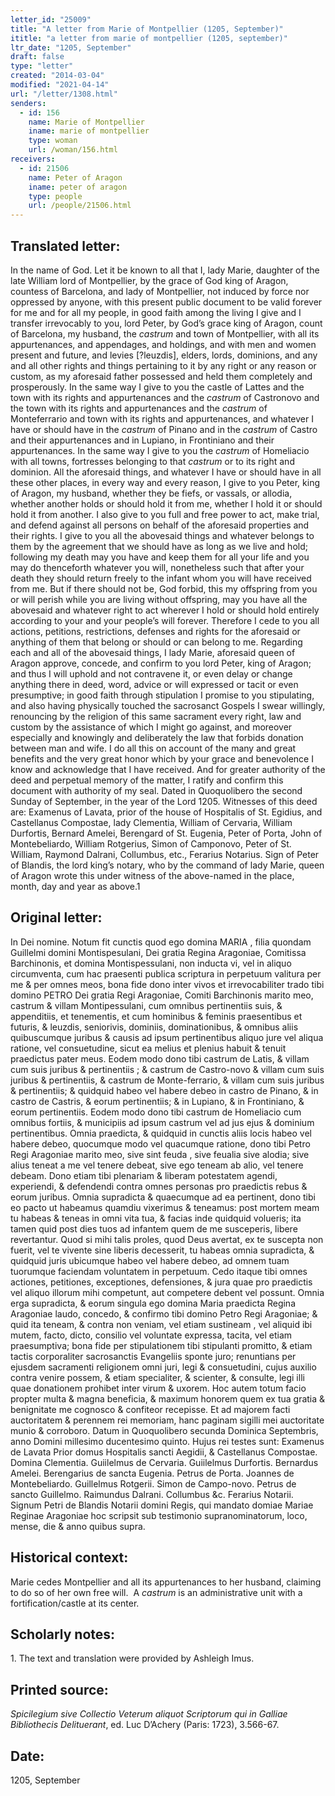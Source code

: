```yaml
---
letter_id: "25009"
title: "A letter from Marie of Montpellier (1205, September)"
ititle: "a letter from marie of montpellier (1205, september)"
ltr_date: "1205, September"
draft: false
type: "letter"
created: "2014-03-04"
modified: "2021-04-14"
url: "/letter/1308.html"
senders:
  - id: 156
    name: Marie of Montpellier
    iname: marie of montpellier
    type: woman
    url: /woman/156.html
receivers:
  - id: 21506
    name: Peter of Aragon
    iname: peter of aragon
    type: people
    url: /people/21506.html
---
```

<h2> Translated letter:</h2><p>In the name of God. Let it be known to all that I, lady Marie, daughter of the late William lord of Montpellier, by the grace of God king of Aragon, countess of Barcelona, and lady of Montpellier, not induced by force nor oppressed by anyone, with this present public document to be valid forever for me and for all my people, in good faith among the living I give and I transfer irrevocably to you, lord Peter, by God’s grace king of Aragon, count of Barcelona, my husband, the <em>castrum&nbsp;</em>and town of Montpellier, with all its appurtenances, and appendages, and holdings, and with men and women present and future, and levies [?leuzdis], elders, lords, dominions, and any and all other rights and things pertaining to it by any right or any reason or custom, as my aforesaid father possessed and held them completely and prosperously. In the same way I give to you the castle of Lattes and the town with its rights and appurtenances and the <em>castrum&nbsp;</em>of Castronovo and the town with its rights and appurtenances and the <em>castrum&nbsp;</em>of Monteferrario and town with its rights and appurtenances, and whatever I have or should have in the <em>castrum&nbsp;</em>of Pinano and in the <em>castrum&nbsp;</em>of Castro and their appurtenances and in Lupiano, in Frontiniano and their appurtenances. In the same way I give to you the <em>castrum&nbsp;</em>of Homeliacio with all towns, fortresses belonging to that <em>castrum&nbsp;</em>or to its right and dominion. All the aforesaid things, and whatever I have or should have in all these other places, in every way and every reason, I give to you Peter, king of Aragon, my husband, whether they be fiefs, or vassals, or allodia, whether another holds or should hold it from me, whether I hold it or should hold it from another. I also give to you full and free power to act, make trial, and defend against all persons on behalf of the aforesaid properties and their rights. I give to you all the abovesaid things and whatever belongs to them by the agreement that we should have as long as we live and hold; following my death may you have and keep them for all your life and you may do thenceforth whatever you will, nonetheless such that after your death they should return freely to the infant whom you will have received from me. But if there should not be, God forbid, this my offspring from you or will perish while you are living without offspring, may you have all the abovesaid and whatever right to act wherever I hold or should hold entirely according to your and your people’s will forever. Therefore I cede to you all actions, petitions, restrictions, defenses and rights for the aforesaid or anything of them that belong or should or can belong to me. Regarding each and all of the abovesaid things, I lady Marie, aforesaid queen of Aragon approve, concede, and confirm to you lord Peter, king of Aragon; and thus I will uphold and not contravene it, or even delay or change anything there in deed, word, advice or will expressed or tacit or even presumptive; in good faith through stipulation I promise to you stipulating, and also having physically touched the sacrosanct Gospels I swear willingly, renouncing by the religion of this same sacrament every right, law and custom by the assistance of which I might go against, and moreover especially and knowingly and deliberately the law that forbids donation between man and wife. I do all this on account of the many and great benefits and the very great honor which by your grace and benevolence I know and acknowledge that I have received. And for greater authority of the deed and perpetual memory of the matter, I ratify and confirm this document with authority of my seal. Dated in Quoquolibero the second Sunday of September, in the year of the Lord 1205. Witnesses of this deed are: Examenus of Lavata, prior of the house of Hospitalis of St. Egidius, and Castellanus Compostae, lady Clementia, William of Cervaria, William Durfortis, Bernard Amelei, Berengard of St. Eugenia, Peter of Porta, John of Montebeliardo, William Rotgerius, Simon of Camponovo, Peter of St. William, Raymond Dalrani, Collumbus, etc., Ferarius Notarius. Sign of Peter of Blandis, the lord king’s notary, who by the command of lady Marie, queen of Aragon wrote this under witness of the above-named in the place, month, day and year as above.1</p><h2 class="mt-4"> Original letter:</h2>In Dei nomine. Notum fit cunctis quod ego domina MARIA , filia quondam Guillelmi domini Montispesulani, Dei gratia Regina Aragoniae, Comitissa Barchinonis, et domina Montispessulani, non inducta vi, vel in aliquo circumventa, cum hac praesenti publica scriptura in perpetuum valitura per me & per omnes meos, bona fide dono inter vivos et irrevocabiliter trado tibi domino PETRO Dei gratia Regi Aragoniae, Comiti Barchinonis marito meo, castrum & villam Montipessulani, cum omnibus pertinentiis suis, & appenditiis, et tenementis, et cum hominibus & feminis praesentibus et futuris, & leuzdis, seniorivis, dominiis, dominationibus, & omnibus aliis quibuscumque juribus & causis ad ipsum pertinentibus aliquo jure vel aliqua ratione, vel consuetudine, sicut ea melius et plenius habuit & tenuit praedictus pater meus.
	Eodem modo dono tibi castrum de Latis, & villam cum suis juribus & pertinentiis ; & castrum de Castro-novo & villam cum suis juribus & pertinentiis, & castrum de Monte-ferrario, & villam cum suis juribus & pertinentiis; & quidquid habeo vel habere debeo in castro de Pinano, &  in castro de Castris, & eorum pertinentiis; & in Lupiano, & in Frontiniano, & eorum pertinentiis. Eodem modo dono tibi castrum de Homeliacio cum omnibus fortiis, & municipiis ad ipsum castrum vel ad jus ejus & dominium pertinentibus.
Omnia praedicta, & quidquid in cunctis aliis locis habeo vel habere debeo, quocumque modo vel quacumque ratione, dono tibi Petro Regi Aragoniae marito meo, sive sint feuda , sive feualia sive alodia; sive alius teneat a me vel tenere debeat, sive ego teneam ab alio, vel tenere debeam. Dono etiam tibi plenariam & liberam potestatem agendi, experiendi, & defendendi contra omnes personas pro praedictis rebus & eorum juribus.
	Omnia supradicta & quaecumque ad ea pertinent, dono tibi eo pacto ut habeamus quamdiu vixerimus & teneamus: post mortem meam tu habeas & teneas in omni vita tua, & facias inde quidquid volueris; ita tamen quid post dies tuos ad infantem quem de me susceperis, libere revertantur. Quod si mihi talis proles, quod Deus avertat, ex te suscepta non fuerit, vel te vivente sine liberis decesserit, tu habeas omnia supradicta, & quidquid juris ubicumque habeo vel habere debeo, ad omnem tuam tuorumque faciendam voluntatem in perpetuum. Cedo itaque tibi omnes actiones, petitiones, exceptiones, defensiones, & jura quae pro praedictis vel aliquo illorum mihi competunt, aut competere debent vel possunt. Omnia erga supradicta, & eorum singula ego domina Maria praedicta Regina Aragoniae laudo, concedo, & confirmo tibi domino Petro Regi Aragoniae; & quid ita teneam, & contra non veniam, vel etiam sustineam , vel aliquid ibi mutem, facto, dicto, consilio vel voluntate expressa, tacita, vel etiam praesumptiva; bona fide per stipulationem tibi stipulanti promitto, & etiam tactis corporaliter sacrosanctis Evangeliis sponte juro; renuntians per ejusdem sacramenti religionem omni juri, legi & consuetudini, cujus auxilio contra venire possem, & etiam specialiter, & scienter, & consulte, legi illi quae donationem prohibet inter virum & uxorem.
	Hoc autem totum facio propter multa & magna beneficia, & maximum honorem quem ex tua gratia & benignitate me cognosco & confiteor recepisse. Et ad majorem facti auctoritatem & perennem rei memoriam, hanc paginam sigilli mei auctoritate munio & corroboro.
	Datum in Quoquolibero secunda Dominica Septembris, anno Domini millesimo ducentesimo quinto.
	Hujus rei testes sunt:
Examenus de Lavata Prior domus Hospitalis sancti Aegidii, & Castellanus Compostae.
Domina Clementia.
Guiilelmus de Cervaria.
Guiilelmus Durfortis.
Bernardus Amelei.
Berengarius de sancta Eugenia.
Petrus de Porta.
Joannes de Montebeliardo.
Guillelmus Rotgerii.
Simon de Campo-novo.
Petrus de sancto Guillelmo.
Raimundus Dalrani.
Collumbus &c.
Ferarius Notarii.
Signum Petri de Blandis Notarii domini Regis, qui mandato domiae Mariae Reginae Aragoniae hoc scripsit sub testimonio supranominatorum, loco, mense, die & anno quibus supra.
<h2 class="mt-4"> Historical context:</h2><p>Marie cedes Montpellier and all its appurtenances to her husband, claiming to do so of her own free will.&nbsp; A <em>castrum</em> is an administrative unit with a fortification/castle at its center.</p><h2 class="mt-4"> Scholarly notes:</h2>1.  The text and translation were provided by Ashleigh Imus.
<h2 class="mt-4"> Printed source:</h2><p><em>Spicilegium sive Collectio Veterum aliquot Scriptorum qui in Galliae Bibliothecis Delituerant</em>, ed. Luc D’Achery (Paris: 1723), 3.566-67.</p><h2 class="mt-4"> Date:</h2>1205, September